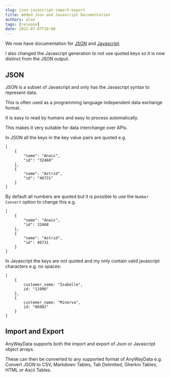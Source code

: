 ```yaml
---
slug: json-javascript-import-export
title: Added Json and Javascript Documentation
authors: alan
tags: [release]
date: 2022-07-07T18:00
---
```


We now have documentation for [JSON](/docs/data-formats/json/json) and [Javascript](/docs/data-formats/javascript/javascript).

I also changed the Javascript generation to not use quoted keys so it is now distinct from the JSON output.

<!--truncate-->

## JSON

JSON is a subset of Javascript and only has the Javascript syntax to represent data.

This is often used as a programming language independent data exchange format.

It is easy to read by humans and easy to process automatically.

This makes it very suitable for data interchange over APIs.

In JSON all the keys in the key value pairs are quoted e.g.

```
[
	{
		"name": "Anais",
		"id": "32468"
	},
	{
		"name": "Astrid",
		"id": "46731"
	}
]
```

By default all numbers are quoted but it is possible to use the `Number Convert` option to change this e.g.

```
[
	{
		"name": "Anais",
		"id": 32468
	},
	{
		"name": "Astrid",
		"id": 46731
	}
]
```

In Javascript the keys are not quoted and my only contain valid javascript characters e.g. no spaces:

```
[
	{
		customer_name: "Isabelle",
		id: "11996"
	},
	{
		customer_name: "Minerva",
		id: "86982"
	}
]
```

## Import and Export

AnyWayData supports both the import and export of Json or Javascript object arrays.

These can then be converted to any supported format of AnyWayData e.g. Convert JSON to CSV, Markdown Tables, Tab Delimited, Gherkin Tables, HTML or Ascii Tables.

